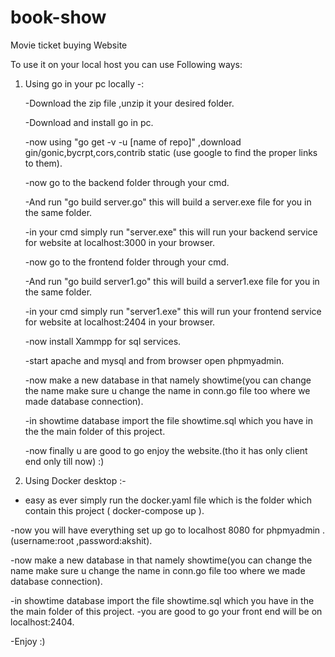 # book-show
Movie ticket buying Website

To use it on your local host you can use Following ways:

1) Using go in your pc locally -:

    -Download the zip file ,unzip it your desired folder.
    
    -Download and install go in pc.
    
    -now using "go get -v -u [name of repo]" ,download gin/gonic,bycrpt,cors,contrib static (use google to find the proper links to them).
    
    -now go to the backend folder through your cmd.
    
    -And run "go build server.go" this will build a server.exe file for you in the same folder.
    
    -in your cmd simply run "server.exe" this will run your backend service for website at localhost:3000 in your browser.
    
    -now go to the frontend folder through your cmd.
    
    -And run "go build server1.go" this will build a server1.exe file for you in the same folder.
    
    -in your cmd simply run "server1.exe" this will run your frontend service for website at localhost:2404 in your browser.
    
    -now install Xammpp for sql services.
    
    -start apache and mysql and from browser open phpmyadmin.
    
    -now make a new database in that namely showtime(you can change the name make sure u change the name in conn.go file too where we made database connection).
    
    -in showtime database import the file showtime.sql which you have in the the main folder of this project.
    
    -now finally u are good to go enjoy the website.(tho it has only client end only till now) :)
    
2) Using Docker desktop :-

  - easy as ever simply run the docker.yaml file which is the folder which contain this project ( docker-compose up ).
  
  -now you will have everything set up go to localhost 8080 for phpmyadmin .(username:root ,password:akshit).
  
  -now make a new database in that namely showtime(you can change the name make sure u change the name in conn.go file too where we made database connection).
  
  -in showtime database import the file showtime.sql which you have in the the main folder of this project.
  -you are good to go your front end will be on localhost:2404.
  
  -Enjoy :)
